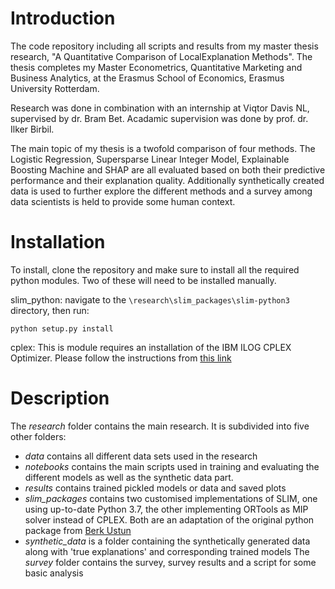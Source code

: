 # Introduction 
The code repository including all scripts and results from my master thesis research, "A Quantitative Comparison of LocalExplanation Methods".
The thesis completes my Master Econometrics, Quantitative Marketing and Business Analytics, at the Erasmus School of Economics, Erasmus University Rotterdam.

Research was done in combination with an internship at Viqtor Davis NL, supervised by dr. Bram Bet.
Acadamic supervision was done by  prof. dr. Ilker Birbil.

The main topic of my thesis is a twofold comparison of four methods. The Logistic Regression, Supersparse Linear Integer Model, Explainable Boosting Machine and SHAP are all evaluated based on both their predictive performance and their explanation quality. Additionally synthetically created data is used to further explore the different methods and a survey among data scientists is held to provide some human context.

# Installation
To install, clone the repository and make sure to install all the required python modules.
Two of these will need to be installed manually.

slim_python: navigate to the `\research\slim_packages\slim-python3` directory, then run:
```
python setup.py install
```

cplex: This is module requires an installation of the IBM ILOG CPLEX Optimizer.
Please follow the instructions from [this link](https://github.com/IBMPredictiveAnalytics/Simple_Linear_Programming_with_CPLEX/blob/master/cplex_instruction.md)


# Description
The *research* folder contains the main research.
It is subdivided into five other folders:
- *data* contains all different data sets used in the research
- *notebooks* contains the main scripts used in training and evaluating the different models as well as the synthetic data part.
- *results* contains trained pickled models or data and saved plots
- *slim_packages* contains two customised implementations of SLIM, one using up-to-date Python 3.7, the other implementing ORTools as MIP solver instead of CPLEX. Both are an adaptation of the original python package from [Berk Ustun](https://github.com/ustunb/slim-python)
- *synthetic_data* is a folder containing the synthetically generated data along with 'true explanations' and corresponding trained models
The *survey* folder contains the survey, survey results and a script for some basic analysis



